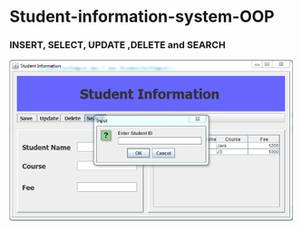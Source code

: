 # Student-information-system-OOP
### INSERT, SELECT, UPDATE ,DELETE and  SEARCH 

<img src="ss1.PNG"  width=500> 
